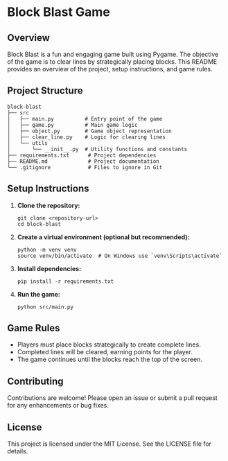 # Block Blast Game

## Overview
Block Blast is a fun and engaging game built using Pygame. The objective of the game is to clear lines by strategically placing blocks. This README provides an overview of the project, setup instructions, and game rules.

## Project Structure
```
block-blast
├── src
│   ├── main.py          # Entry point of the game
│   ├── game.py          # Main game logic
│   ├── object.py        # Game object representation
│   ├── clear_line.py    # Logic for clearing lines
│   └── utils
│       └── __init__.py  # Utility functions and constants
├── requirements.txt      # Project dependencies
├── README.md             # Project documentation
└── .gitignore            # Files to ignore in Git
```

## Setup Instructions
1. **Clone the repository:**
   ```
   git clone <repository-url>
   cd block-blast
   ```

2. **Create a virtual environment (optional but recommended):**
   ```
   python -m venv venv
   source venv/bin/activate  # On Windows use `venv\Scripts\activate`
   ```

3. **Install dependencies:**
   ```
   pip install -r requirements.txt
   ```

4. **Run the game:**
   ```
   python src/main.py
   ```

## Game Rules
- Players must place blocks strategically to create complete lines.
- Completed lines will be cleared, earning points for the player.
- The game continues until the blocks reach the top of the screen.

## Contributing
Contributions are welcome! Please open an issue or submit a pull request for any enhancements or bug fixes.

## License
This project is licensed under the MIT License. See the LICENSE file for details.